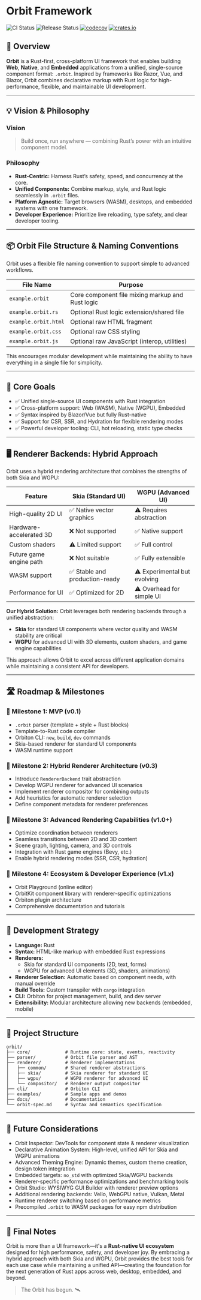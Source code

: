 # Orbit Framework

![CI Status](https://github.com/orbitrs/orbitrs/actions/workflows/ci.yml/badge.svg)
![Release Status](https://github.com/orbitrs/orbitrs/actions/workflows/release.yml/badge.svg)
[![codecov](https://codecov.io/gh/orbitrs/orbit/branch/main/graph/badge.svg?token=CODECOV_TOKEN)](https://codecov.io/gh/orbitrs/orbitrs)
[![crates.io](https://img.shields.io/crates/v/orbitrs.svg)](https://crates.io/crates/orbitrs)

## 🌌 Overview

**Orbit** is a Rust-first, cross-platform UI framework that enables building **Web**, **Native**, and **Embedded** applications from a unified, single-source component format: `.orbit`. Inspired by frameworks like Razor, Vue, and Blazor, Orbit combines declarative markup with Rust logic for high-performance, flexible, and maintainable UI development.

---

## 💡 Vision & Philosophy

### Vision

> Build once, run anywhere — combining Rust’s power with an intuitive component model.

### Philosophy

* **Rust-Centric:** Harness Rust’s safety, speed, and concurrency at the core.
* **Unified Components:** Combine markup, style, and Rust logic seamlessly in `.orbit` files.
* **Platform Agnostic:** Target browsers (WASM), desktops, and embedded systems with one framework.
* **Developer Experience:** Prioritize live reloading, type safety, and clear developer tooling.

---

## 📦 Orbit File Structure & Naming Conventions

Orbit uses a flexible file naming convention to support simple to advanced workflows.

| File Name            | Purpose                                          |
| -------------------- | ------------------------------------------------ |
| `example.orbit`      | Core component file mixing markup and Rust logic |
| `example.orbit.rs`   | Optional Rust logic extension/shared file        |
| `example.orbit.html` | Optional raw HTML fragment                       |
| `example.orbit.css`  | Optional raw CSS styling                         |
| `example.orbit.js`   | Optional raw JavaScript (interop, utilities)     |

This encourages modular development while maintaining the ability to have everything in a single file for simplicity.

---

## 🎯 Core Goals

* ✅ Unified single-source UI components with Rust integration
* ✅ Cross-platform support: Web (WASM), Native (WGPU), Embedded
* ✅ Syntax inspired by Blazor/Vue but fully Rust-native
* ✅ Support for CSR, SSR, and Hydration for flexible rendering modes
* ✅ Powerful developer tooling: CLI, hot reloading, static type checks

---

## 🖥️ Renderer Backends: Hybrid Approach

Orbit uses a hybrid rendering architecture that combines the strengths of both Skia and WGPU:

| Feature                 | Skia (Standard UI)           | WGPU (Advanced UI)             |
| ----------------------- | ---------------------------- | ------------------------------ |
| High-quality 2D UI      | ✅ Native vector graphics     | ⚠️ Requires abstraction        |
| Hardware-accelerated 3D | ❌ Not supported              | ✅ Native support              |
| Custom shaders          | ⚠️ Limited support            | ✅ Full control                |
| Future game engine path | ❌ Not suitable               | ✅ Fully extensible            |
| WASM support            | ✅ Stable and production-ready | ⚠️ Experimental but evolving  |
| Performance for UI      | ✅ Optimized for 2D           | ⚠️ Overhead for simple UI     |

**Our Hybrid Solution:**
Orbit leverages both rendering backends through a unified abstraction:

* **Skia** for standard UI components where vector quality and WASM stability are critical
* **WGPU** for advanced UI with 3D elements, custom shaders, and game engine capabilities

This approach allows Orbit to excel across different application domains while maintaining a consistent API for developers.

---

## 🛣️ Roadmap & Milestones

### 🚩 Milestone 1: MVP (v0.1)

* `.orbit` parser (template + style + Rust blocks)
* Template-to-Rust code compiler
* Orbiton CLI: `new`, `build`, `dev` commands
* Skia-based renderer for standard UI components
* WASM runtime support

### 🚩 Milestone 2: Hybrid Renderer Architecture (v0.3)

* Introduce `RendererBackend` trait abstraction
* Develop WGPU renderer for advanced UI scenarios
* Implement renderer compositor for combining outputs
* Add heuristics for automatic renderer selection
* Define component metadata for renderer preferences

### 🚩 Milestone 3: Advanced Rendering Capabilities (v1.0+)

* Optimize coordination between renderers
* Seamless transitions between 2D and 3D content
* Scene graph, lighting, camera, and 3D controls
* Integration with Rust game engines (Bevy, etc.)
* Enable hybrid rendering modes (SSR, CSR, hydration)

### 🚩 Milestone 4: Ecosystem & Developer Experience (v1.x)

* Orbit Playground (online editor)
* OrbitKit component library with renderer-specific optimizations
* Orbiton plugin architecture
* Comprehensive documentation and tutorials

---

## 🧪 Development Strategy

* **Language:** Rust
* **Syntax:** HTML-like markup with embedded Rust expressions
* **Renderers:** 
  * Skia for standard UI components (2D, text, forms)
  * WGPU for advanced UI elements (3D, shaders, animations)
* **Renderer Selection:** Automatic based on component needs, with manual override
* **Build Tools:** Custom transpiler with `cargo` integration
* **CLI:** Orbiton for project management, build, and dev server
* **Extensibility:** Modular architecture allowing new backends (embedded, mobile)

---

## 📂 Project Structure

```plaintext
orbit/
├── core/             # Runtime core: state, events, reactivity
├── parser/           # Orbit file parser and AST
├── renderer/         # Renderer implementations
│   ├── common/       # Shared renderer abstractions
│   ├── skia/         # Skia renderer for standard UI
│   ├── wgpu/         # WGPU renderer for advanced UI
│   └── compositor/   # Renderer output compositor
├── cli/              # Orbiton CLI
├── examples/         # Sample apps and demos
├── docs/             # Documentation
└── orbit-spec.md     # Syntax and semantics specification
```

---

## 🔮 Future Considerations

* Orbit Inspector: DevTools for component state & renderer visualization
* Declarative Animation System: High-level, unified API for Skia and WGPU animations
* Advanced Theming Engine: Dynamic themes, custom theme creation, design token integration
* Embedded targets: `no_std` with optimized Skia/WGPU backends
* Renderer-specific performance optimizations and benchmarking tools
* Orbit Studio: WYSIWYG GUI Builder with renderer preview options
* Additional rendering backends: Vello, WebGPU native, Vulkan, Metal
* Runtime renderer switching based on performance metrics
* Precompiled `.orbit` to WASM packages for easy npm distribution

---

## 📢 Final Notes

Orbit is more than a UI framework—it's a **Rust-native UI ecosystem** designed for high performance, safety, and developer joy.
By embracing a hybrid approach with both Skia and WGPU, Orbit provides the best tools for each use case while maintaining a unified API—creating the foundation for the next generation of Rust apps across web, desktop, embedded, and beyond.

> The Orbit has begun. 🛰️
